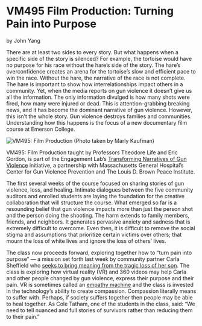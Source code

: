 # VM495 Film Production: **Turning Pain into Purpose**

by John Yang

There are at least two sides to every story. But what happens when a specific side of the story is silenced? For example, the tortoise would have no purpose for his race without the hare’s side of the story. The hare’s overconfidence creates an arena for the tortoise’s slow and efficient pace to win the race. Without the hare, the narrative of the race is not complete. The hare is important to show how interrelationships impact others in a community. Yet, when the media reports on gun violence it doesn’t give us all the information. The only information divulged is how many shots were fired, how many were injured or dead. This is attention-grabbing breaking news, and it has become the dominant narrative of gun violence. However, this isn’t the whole story. Gun violence destroys families and communities. Understanding how this happens is the focus of a new documentary film course at Emerson College.

![VM495: Film Production (Photo taken by Marly Kaufman)](https://res.cloudinary.com/engagement-lab-home/image/upload/v1/homepage-2.0/news/medium/1_ZbbaYE-LaM0hPLLnjGdW0A.jpeg)

VM495: Film Production taught by Professors Theodore Life and Eric Gordon, is part of the Engagement Lab’s [Transforming Narratives of Gun Violence](http://transformnarratives.org) initiative, a partnership with Massachusetts General Hospital’s Center for Gun Violence Prevention and The Louis D. Brown Peace Institute.

The first several weeks of the course focused on sharing stories of gun violence, loss, and healing. Intimate dialogues between the five community auditors and enrolled students are laying the foundation for the creative collaboration that will structure the course. What emerged so far is a resounding belief that gun violence impacts more than just the person shot and the person doing the shooting. The harm extends to family members, friends, and neighbors. It generates pervasive anxiety and sadness that is extremely difficult to overcome. Even then, it is difficult to remove the social stigma and assumptions that prioritize certain victims over others; that mourn the loss of white lives and ignore the loss of others’ lives.

The class now proceeds forward, exploring together how to “turn pain into purpose” — a mission set forth last week by community partner Carla Sheffield who [seeks to bring meaning from the tragic loss of her son](https://www.live4bo.com/). The class is exploring how virtual reality (VR) and 360 videos may help Carla and other people changed by gun violence, express their purpose and their pain. VR is sometimes called an [empathy machine](https://www.ted.com/talks/chris_milk_how_virtual_reality_can_create_the_ultimate_empathy_machine?language=en) and the class is invested in the technology’s ability to create compassion. Compassion literally means to suffer with. Perhaps, if society suffers together then people may be able to heal together. As Cole Tatham, one of the students in the class, said: “We need to tell nuanced and full stories of survivors rather than reducing them to their pain.”
